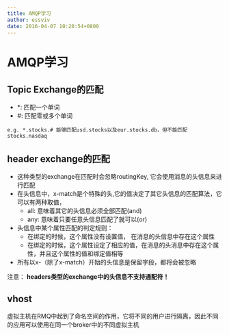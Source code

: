 ```yaml
---
title: AMQP学习
author: essviv
date: 2016-04-07 10:20:54+0800
---
```


# AMQP学习

## Topic Exchange的匹配
* \*: 匹配一个单词
* \#: 匹配零或多个单词

````
e.g. *.stocks.# 能够匹配usd.stocks以及eur.stocks.db，但不能匹配stocks.nasdaq
````

## header exchange的匹配

* 这种类型的exchange在匹配时会忽略routingKey, 它会使用消息的头信息来进行匹配
* 在头信息中，x-match是个特殊的头,它的值决定了其它头信息的匹配算法，它可以有两种取值，	
	* all: 意味着其它的头信息必须全部匹配(and)
	* any: 意味着只要任意头信息匹配了就可以(or)
* 头信息中某个属性匹配的判定规则：
	* 在绑定的时候，这个属性没有设置值， 在消息的头信息中存在这个属性
	* 在绑定的时候，这个属性设定了相应的值，在消息的头消息中存在这个属性，并且这个属性的值和绑定值相等
* 所有以x-（除了x-match）开始的头信息是保留字段，都将会被忽略

 注意： **headers类型的exchange中的头信息不支持通配符！**

## vhost

虚拟主机在RMQ中起到了命名空间的作用，它将不同的用户进行隔离，因此不同的应用可以使用在同一个broker中的不同虚拟主机